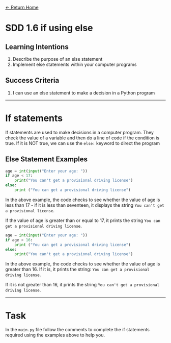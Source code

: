 [<- Return Home](https://speysidecs.github.io/)
# SDD 1.6 if using else

## Learning Intentions
  1. Describe the purpose of an else statement
  2. Implement else statements within your computer programs
## Success Criteria
1. I can use an else statement to make a decision in a Python program
---

# If statements 
If statements are used to make decisions in a computer program. They check the value of a variable and then do a line of code if the condition is true. If it is NOT true, we can use the `else:` keyword to direct the program


## Else Statement Examples

```python
age = int(input("Enter your age: "))
if age < 17:
	print("You can't get a provisional driving license")
else:
	print ("You can get a provisional driving license")
```

In the above example, the code checks to see whether the value of age is less than 17 - if it is less than seventeen, it displays the string `You can't get a provisional license`. 

If the value of age is greater than or equal to 17, it prints the string `You can get a provisional driving license`.

```python
age = int(input("Enter your age: "))
if age > 16:
	print ("You can get a provisional driving license")
else:
	print("You can't get a provisional driving license")
```
In the above example, the code checks to see whether the value of age is greater than 16. If it is, it prints the string: `You can get a provisional driving license`.

If it is not greater than 16, it prints the string `You can't get a provisional driving license`.

---

# Task
In the `main.py` file follow the comments to complete the if statements required using the examples above to help you. 